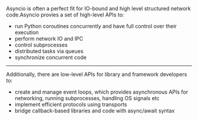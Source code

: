 Asyncio is often a perfect fit for IO-bound and high level structured network code.Asyncio provies a set of high-level APIs to:
- run Python coroutines concurrently and have full control over their execution
- perform network IO and IPC
- control subprocesses
- distributed tasks via queues
- synchronize concurrent code
---------------------------------------------------------------------------------

Additionally, there are low-level APIs for library and framework developers to:
- create and manage event loops, which provides asynchronous APIs for networking, running subprocesses, handling OS signals etc
- implement efficient protocols using transports
- bridge callback-based libraries and code with async/await syntax

